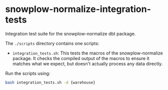 # snowplow-normalize-integration-tests

Integration test suite for the snowplow-normalize dbt package.

The `./scripts` directory contains one scripts:

- `integration_tests.sh`: This tests the macros of the snowplow-normalize package. It checks the compiled output of the macros to ensure it matches what we expect, but doesn't actually process any data directly.

Run the scripts using:

```bash
bash integration_tests.sh -d {warehouse}
```
